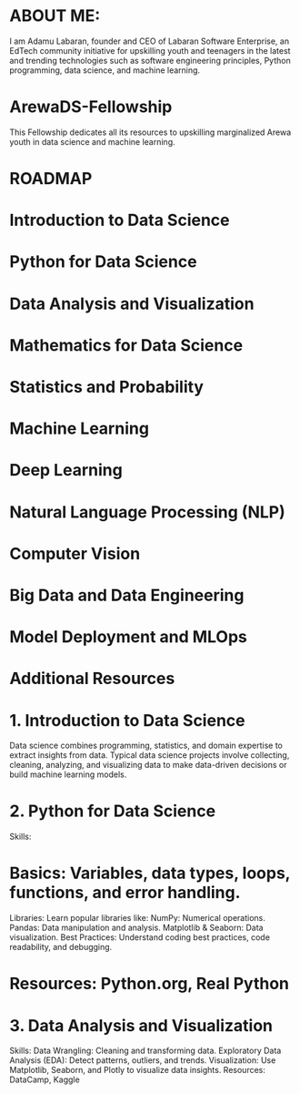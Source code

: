 # ABOUT ME:
I am Adamu Labaran, founder and CEO of Labaran Software Enterprise, an EdTech community initiative for upskilling youth and teenagers in the latest and trending technologies such as software engineering principles, Python programming, data science, and machine learning.

# ArewaDS-Fellowship
This Fellowship dedicates all its resources to upskilling marginalized Arewa youth in data science and machine learning.

# ROADMAP
# Introduction to Data Science
# Python for Data Science
# Data Analysis and Visualization
# Mathematics for Data Science
# Statistics and Probability
# Machine Learning
# Deep Learning
# Natural Language Processing (NLP)
# Computer Vision
# Big Data and Data Engineering
# Model Deployment and MLOps
# Additional Resources


# 1. Introduction to Data Science
Data science combines programming, statistics, and domain expertise to extract insights from data. Typical data science projects involve collecting, cleaning, analyzing, and visualizing data to make data-driven decisions or build machine learning models.

# 2. Python for Data Science
Skills:
# Basics: Variables, data types, loops, functions, and error handling.
Libraries: Learn popular libraries like:
NumPy: Numerical operations.
Pandas: Data manipulation and analysis.
Matplotlib & Seaborn: Data visualization.
Best Practices: Understand coding best practices, code readability, and debugging.

# Resources: Python.org, Real Python

# 3. Data Analysis and Visualization
Skills:
Data Wrangling: Cleaning and transforming data.
Exploratory Data Analysis (EDA): Detect patterns, outliers, and trends.
Visualization: Use Matplotlib, Seaborn, and Plotly to visualize data insights.
Resources: DataCamp, Kaggle

